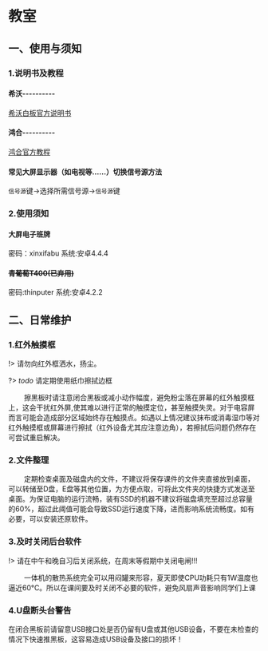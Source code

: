 # 教室

## 一、使用与须知

### 1.说明书及教程

#### 希沃----------

[希沃白板官方说明书](https://help.seewo.com/easinote/ZSCpIoCGY7 " :include :type=iframe width=100% height=600px")

#### 鸿合----------

[鸿合官方教程](https://www.hitecloud.cn/learning " :include :type=iframe width=100% height=700px")

#### 常见大屏显示器（如电视等……）切换信号源方法

`信号源`键→选择所需信号源→`信号源`键

### 2.使用须知

#### 大屏电子班牌

密码：xinxifabu    系统:安卓4.4.4

#### ~~青葡萄T400(已弃用)~~

密码:thinputer   系统:安卓4.2.2

## 二、日常维护

### 1.红外触摸框

!> 请勿向红外框洒水，扬尘。

?>  *_todo_* 请定期使用纸巾擦拭边框

        擦黑板时请注意闭合黑板或减小动作幅度，避免粉尘落在屏幕的红外触摸框上，这会干扰红外屏,使其难以进行正常的触摸定位，甚至触摸失灵。对于电容屏而言可能会造成部分区域始终存在触摸点。如遇以上情况建议抹布或消毒湿巾等对红外触摸框或屏幕进行擦拭（红外设备尤其应注意边角），若擦拭后问题仍然存在可尝试重启解决。

### 2.文件整理

        定期检查桌面及磁盘内的文件，不建议将保存课件的文件夹直接放到桌面，可以转储至D盘，E盘等其他位置，为方便点取，可将此文件夹的快捷方式发送至桌面。为保证电脑的运行流畅，装有SSD的机器不建议将磁盘填充至超过总容量的60%，超过此阈值可能会导致SSD运行速度下降，进而影响系统流畅度。如有必要，可以安装还原软件。

### 3.及时关闭后台软件

!> 请在中午和晚自习后关闭系统，在周末等假期中关闭电闸!!!

        一体机的散热系统完全可以用闷罐来形容，夏天即使CPU功耗只有1W温度也逼近60°C。所以在课间要及时关闭不必要的软件，避免风扇声音影响同学们上课

### 4.U盘断头台警告

在闭合黑板前请留意USB接口处是否仍留有U盘或其他USB设备，不要在未检查的情况下快速推黑板，这容易造成USB设备及接口的损坏！
